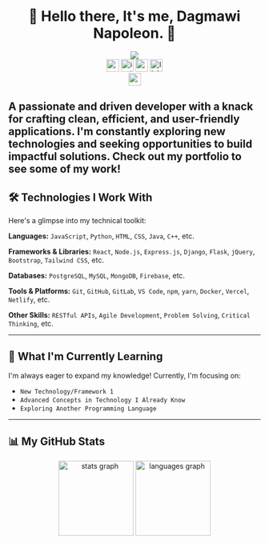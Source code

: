 <h1 align="center">🏀 Hello there, It's me, Dagmawi Napoleon. 🏀 </h1>
<div align="center">
  <a href="https://github.com/DenverCoder1/readme-typing-svg"><img src="https://readme-typing-svg.herokuapp.com?lines=Software+Engineer;Full+Stack+Web+Developer;BasketBall+Lover;Graphic%20Designer;Ready+To+Collaborate&amp;center=true&amp;width=500&amp;height=50"></a>
</div>

<div align="center">
<!--   <a href="https://dagmawi-napoleon.vercel.app" target="_blank"><img href="https://img.shields.io/badge/My-Portfolio-blue" /></a> -->
  <a href="https://dagmawi-napoleon.vercel.app" target="_blank"><img src="https://img.shields.io/static/v1?message=Portfolio&logo=&label=&color=0077B5&logoColor=white&labelColor=&style=for-the-badge" height="25" alt="portfolio"  /></a>
  <a href="https://instagram.com/Dagi_n34" target="_blank"><img src="https://img.shields.io/static/v1?message=Instagram&logo=instagram&label=&color=E4405F&logoColor=white&labelColor=&style=for-the-badge" height="25" alt="instagram logo"  /></a>
  <a href="dagmawinapoleon02@gmail.com" target="_blank"><img src="https://img.shields.io/static/v1?message=Gmail&logo=gmail&label=&color=D14836&logoColor=white&labelColor=&style=for-the-badge" height="25" alt="gmail logo"  /></a>
  <a href="https://www.linkedin.com/in/dagin34" target="_blank"><img src="https://img.shields.io/static/v1?message=LinkedIn&logo=linkedin&label=&color=0077B5&logoColor=white&labelColor=&style=for-the-badge" height="25" alt="linkedin logo"  /></a>
<!--   <img src="https://img.shields.io/static/v1?message=Youtube&logo=youtube&label=&color=FF0000&logoColor=white&labelColor=&style=for-the-badge" height="35" alt="youtube logo"  /> -->
<!--   <img src="https://img.shields.io/static/v1?message=Twitch&logo=twitch&label=&color=9146FF&logoColor=white&labelColor=&style=for-the-badge" height="35" alt="twitch logo"  /> -->
<!--   <img src="https://img.shields.io/static/v1?message=Discord&logo=discord&label=&color=7289DA&logoColor=white&labelColor=&style=for-the-badge" height="35" alt="discord logo"  /> -->
</div>
<div align="center">
  <img src="https://img.shields.io/static/v1?message=Based+in+Ethiopia&logo=&label=&color=12261e&logoColor=white&labelColor=&style=for-the-badge" height="25" alt="portfolio"  />
</div>


A passionate and driven developer with a knack for crafting clean, efficient, and user-friendly applications. I'm constantly exploring new technologies and seeking opportunities to build impactful solutions. Check out my portfolio to see some of my work!
---

## 🛠️ Technologies I Work With

Here's a glimpse into my technical toolkit:

**Languages:**
`JavaScript`, `Python`, `HTML`, `CSS`, `Java`, `C++`, etc.

**Frameworks & Libraries:**
`React`, `Node.js`, `Express.js`, `Django`, `Flask`, `jQuery`, `Bootstrap`, `Tailwind CSS`, etc.

**Databases:**
`PostgreSQL`, `MySQL`, `MongoDB`, `Firebase`, etc.

**Tools & Platforms:**
`Git`, `GitHub`, `GitLab`, `VS Code`, `npm`, `yarn`, `Docker`, `Vercel`, `Netlify`, etc.

**Other Skills:**
`RESTful APIs`, `Agile Development`, `Problem Solving`, `Critical Thinking`, etc.

---

## 🌱 What I'm Currently Learning

I'm always eager to expand my knowledge! Currently, I'm focusing on:

* `New Technology/Framework 1`
* `Advanced Concepts in Technology I Already Know`
* `Exploring Another Programming Language`

---

## 📊 My GitHub Stats


<div align="center">
  <img src="https://github-readme-stats.vercel.app/api?username=Dagin34&hide_title=false&hide_rank=false&show_icons=true&include_all_commits=true&count_private=true&disable_animations=false&theme=dracula&locale=en&hide_border=false" height="150" alt="stats graph"  />
  <img src="https://github-readme-stats.vercel.app/api/top-langs?username=Dagin34&locale=en&hide_title=false&layout=compact&card_width=320&langs_count=5&theme=dracula&hide_border=false" height="150" alt="languages graph"  />
</div>
